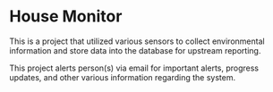 # House Monitor
This is a project that utilized various sensors to collect environmental information
and store data into the database for upstream reporting.

This project alerts person(s) via email for important alerts, progress updates, 
and other various information regarding the system.
